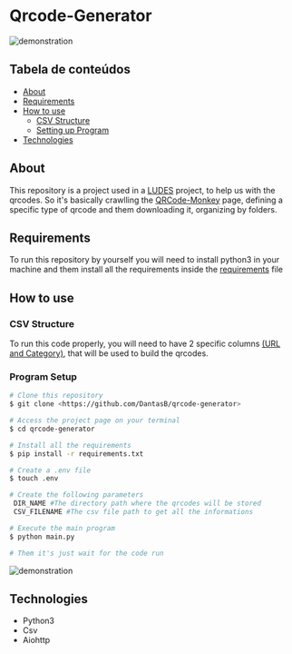 # Qrcode-Generator

![demonstration](https://cdn.discordapp.com/attachments/539836407628169237/825422342938820618/unknown.png)

## Tabela de conteúdos

<!--ts-->
   * [About](#about)
   * [Requirements](#requirements)
   * [How to use](#how-to-use)
      * [CSV Structure](#csv-structure)
      * [Setting up Program](#program-setup)
   * [Technologies](#technologies)
<!--te-->

## About

This repository is a project used in a [LUDES](https://ludes.cos.ufrj.br/pt/ludes/) project, to help us with the qrcodes. So it's basically crawlling the [QRCode-Monkey](https://www.qrcode-monkey.com) page, defining a specific type of qrcode and them downloading it, organizing by folders.

## Requirements

To run this repository by yourself you will need to install python3 in your machine and them install all the requirements inside the [requirements](requirements.txt) file

## How to use

### CSV Structure

To run this code properly, you will need to have 2 specific columns [(URL and Category)](example.csv), that will be used to build the qrcodes. 

### Program Setup

```bash
# Clone this repository
$ git clone <https://github.com/DantasB/qrcode-generator>

# Access the project page on your terminal
$ cd qrcode-generator

# Install all the requirements
$ pip install -r requirements.txt

# Create a .env file
$ touch .env  

# Create the following parameters
 DIR_NAME #The directory path where the qrcodes will be stored
 CSV_FILENAME #The csv file path to get all the informations

# Execute the main program
$ python main.py

# Them it's just wait for the code run
```
![demonstration](https://cdn.discordapp.com/attachments/539836407628169237/825425540029612042/unknown.png)


## Technologies

* Python3
* Csv
* Aiohttp

